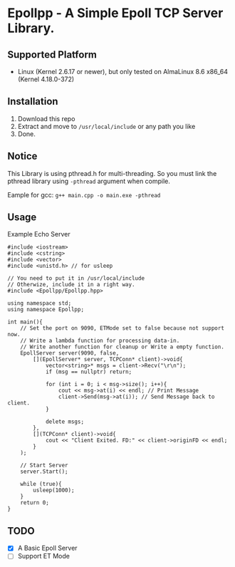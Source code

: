 # Epollpp - A Simple Epoll TCP Server Library.

## Supported Platform

* Linux (Kernel 2.6.17 or newer), but only tested on AlmaLinux 8.6 x86_64 (Kernel 4.18.0-372)

## Installation

1. Download this repo
1. Extract and move to `/usr/local/include` or any path you like
1. Done.

## Notice

This Library is using pthread.h for multi-threading. So you must link the pthread library using `-pthread` argument when compile.

Eample for gcc: `g++ main.cpp -o main.exe -pthread`

## Usage

Example Echo Server

```
#include <iostream>
#include <cstring>
#include <vector>
#include <unistd.h> // for usleep

// You need to put it in /usr/local/include
// Otherwize, include it in a right way.
#include <Epollpp/Epollpp.hpp>

using namespace std;
using namespace Epollpp;

int main(){
    // Set the port on 9090, ETMode set to false because not support now.
    // Write a lambda function for processing data-in.
    // Write another function for cleanup or Write a empty function.
    EpollServer server(9090, false,
        [](EpollServer* server, TCPConn* client)->void{
            vector<string>* msgs = client->Recv("\r\n");
            if (msg == nullptr) return;

            for (int i = 0; i < msg->size(); i++){
                cout << msg->at(i) << endl; // Print Message
                client->Send(msg->at(i)); // Send Message back to client.
            }

            delete msgs;
        },
        [](TCPConn* client)->void{
            cout << "Client Exited. FD:" << client->originFD << endl;
        }
    );
    
    // Start Server
    server.Start();
    
    while (true){
        usleep(1000);
    }
    return 0;
}
```

## TODO
- [x] A Basic Epoll Server
- [ ] Support ET Mode
